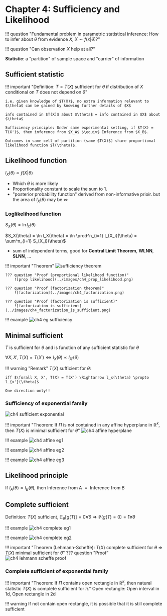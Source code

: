 # Chapter 4: Sufficiency and Likelihood

!!! question "Fundamental problem in parametric statistical inference: How to infer about $\theta$ from evidence $X$, $X \sim f(x|\theta)$?"

!!! question "Can observation $X$ help at all?"

**Statistic**: a "partition" of sample space and "carrier" of information

## Sufficient statistic

!!! important "Definition: $T = T(X)$ sufficient for $\theta$ if distribution of $X$ conditional on $T$ does not depend on $\theta$"

    i.e. given knowledge of $T(X)$, no extra information relevant to $\theta$ can be gained by knowing further details of $X$

    info contained in $T(X)$ about $\theta$ = info contained in $X$ about $\theta$

    Sufficiency principle: Under same experimental setting, if $T(X) = T(X')$, then inference from $X_A$ $\equiv$ Inference from $X_B$.

    Outcomes in same cell of partition (same $T(X)$) share proportional likelihood function $l(\theta)$.

## Likelihood function

$l_X(\theta) \propto f(X|\theta)$

- Which $\theta$ is more likely
- Proportionality constant to scale the sum to $1$.
- "posterior probability function" derived from non-informative prioir. but the area of $l_X(\theta)$ may be $\infty$

### Loglikelihood function

$S_X(\theta) = \ln l_x(\theta)$

$S_X(\theta) = \ln l_X(\theta) = \ln \prod^n_{i=1} l_{X_i}(\theta) = \sum^n_{i=1} S_{X_i}(\theta)$

- sum of independent terms, good for **Central Limit Theorem**, **WLNN**, **SLNN**, ...

!!! important "Theorem"
    ![sufficiency theorem](../images/ch4_sufficiency_thm.png)

    ??? question "Proof (proportional likelihood function)"
        ![prop likelihood](../images/ch4_prop_likelihood.png)

    ??? question "Proof (factorization theorem)"
        ![factorization](../images/ch4_factorization.png)

    ??? question "Proof (factorization is sufficient)"
        ![factorization is sufficient](../images/ch4_factorization_is_sufficient.png)
    
!!! example
    ![ch4 eg sufficiency](../images/ch4_eg_sufficiency.png)

## Minimal sufficient

$T$ is sufficient for $\theta$ and is function of any sufficient statistic for $\theta$

$\forall X, X', T(X) = T(X') \Leftrightarrow l_X(\theta) \propto l_{X'}(\theta)$

!!! warning "Remark"
    $T(X)$ sufficient for $\theta$:

    iff $\forall X, X', T(X) = T(X') \Rightarrow l_x(\theta) \propto l_{x'}(\theta)$

    One direction only!!

### Sufficiency of exponential family

![ch4 sufficient exponential](../images/ch4_sufficient_exponential.png)

!!! important "Theorem: If $\Pi$ is not contained in any affine hyperplane in $\mathbb{R}^k$, then $T(X)$ is minimal sufficient for $\theta$"
    ![ch4 affine hyperplane](../images/ch4_affine_hyperplane.png)

!!! example
    ![ch4 affine eg1](../images/ch4_affine_eg1.png)

!!! example
    ![ch4 affine eg2](../images/ch4_affine_eg2.png)

!!! example
    ![ch4 affine eg3](../images/ch4_affine_eg3.png)

## Likelihood principle

If $l_A(\theta) \propto l_B(\theta)$, then $\text{Inference from A } \equiv \text{ Inference from B}$ 

## Complete sufficient

Definition: $T(X)$ sufficient, $\mathbb{E}_\theta[g(T)] = 0 \forall \theta \Rightarrow \mathbb{P}(g(T) = 0) = 1 \forall \theta$

!!! example
    ![ch4 complete eg1](../images/ch4_complete_eg1.png)
    
!!! example
    ![ch4 complete eg2](../images/ch4_complete_eg2.png)

!!! important "Theorem (Lehmann-Scheffe): $T(X)$ complete sufficient for $\theta$ $\Rightarrow$ $T(X)$ minimal sufficient for $\theta$"
    ??? question "Proof"
        ![ch4 lehmann scheffe proof](../images/ch4_lehmann_scheffe_proof.png)

### Complete sufficient of exponential family

!!! important "Theorem: If $\Pi$ contains open rectangle in $\mathbb{R}^k$, then natural statistic $T(X)$ is complete sufficient for $\pi$."
    Open rectangle: Open interval in 1d, Open rectangle in 2d

!!! warning
    If not contain open rectangle, it is possible that it is still complete sufficient
